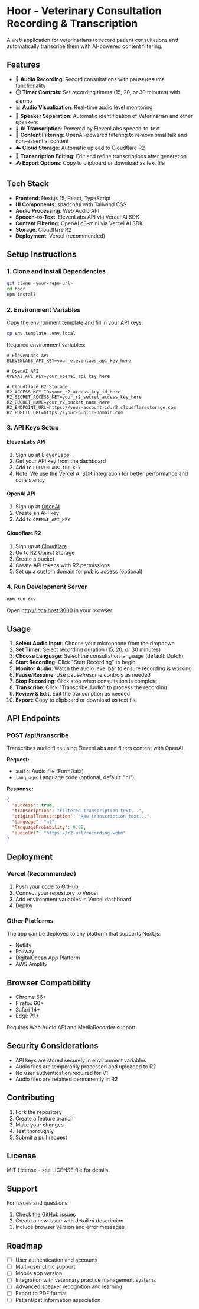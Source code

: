 # Hoor - Veterinary Consultation Recording & Transcription

A web application for veterinarians to record patient consultations and automatically transcribe them with AI-powered content filtering.

## Features

- 🎤 **Audio Recording**: Record consultations with pause/resume functionality
- ⏱️ **Timer Controls**: Set recording timers (15, 20, or 30 minutes) with alarms
- 📊 **Audio Visualization**: Real-time audio level monitoring
- 🎯 **Speaker Separation**: Automatic identification of Veterinarian and other speakers
- 🤖 **AI Transcription**: Powered by ElevenLabs speech-to-text
- 🧹 **Content Filtering**: OpenAI-powered filtering to remove smalltalk and non-essential content
- ☁️ **Cloud Storage**: Automatic upload to Cloudflare R2
- 📝 **Transcription Editing**: Edit and refine transcriptions after generation
- 📤 **Export Options**: Copy to clipboard or download as text file

## Tech Stack

- **Frontend**: Next.js 15, React, TypeScript
- **UI Components**: shadcn/ui with Tailwind CSS
- **Audio Processing**: Web Audio API
- **Speech-to-Text**: ElevenLabs API via Vercel AI SDK
- **Content Filtering**: OpenAI o3-mini via Vercel AI SDK
- **Storage**: Cloudflare R2
- **Deployment**: Vercel (recommended)

## Setup Instructions

### 1. Clone and Install Dependencies

```bash
git clone <your-repo-url>
cd hoor
npm install
```

### 2. Environment Variables

Copy the environment template and fill in your API keys:

```bash
cp env.template .env.local
```

Required environment variables:

```env
# ElevenLabs API
ELEVENLABS_API_KEY=your_elevenlabs_api_key_here

# OpenAI API
OPENAI_API_KEY=your_openai_api_key_here

# Cloudflare R2 Storage
R2_ACCESS_KEY_ID=your_r2_access_key_id_here
R2_SECRET_ACCESS_KEY=your_r2_secret_access_key_here
R2_BUCKET_NAME=your_r2_bucket_name_here
R2_ENDPOINT_URL=https://your-account-id.r2.cloudflarestorage.com
R2_PUBLIC_URL=https://your-public-domain.com
```

### 3. API Keys Setup

#### ElevenLabs API

1. Sign up at [ElevenLabs](https://elevenlabs.io)
2. Get your API key from the dashboard
3. Add to `ELEVENLABS_API_KEY`
4. Note: We use the Vercel AI SDK integration for better performance and consistency

#### OpenAI API

1. Sign up at [OpenAI](https://platform.openai.com)
2. Create an API key
3. Add to `OPENAI_API_KEY`

#### Cloudflare R2

1. Sign up at [Cloudflare](https://cloudflare.com)
2. Go to R2 Object Storage
3. Create a bucket
4. Create API tokens with R2 permissions
5. Set up a custom domain for public access (optional)

### 4. Run Development Server

```bash
npm run dev
```

Open [http://localhost:3000](http://localhost:3000) in your browser.

## Usage

1. **Select Audio Input**: Choose your microphone from the dropdown
2. **Set Timer**: Select recording duration (15, 20, or 30 minutes)
3. **Choose Language**: Select the consultation language (default: Dutch)
4. **Start Recording**: Click "Start Recording" to begin
5. **Monitor Audio**: Watch the audio level bar to ensure recording is working
6. **Pause/Resume**: Use pause/resume controls as needed
7. **Stop Recording**: Click stop when consultation is complete
8. **Transcribe**: Click "Transcribe Audio" to process the recording
9. **Review & Edit**: Edit the transcription as needed
10. **Export**: Copy to clipboard or download as text file

## API Endpoints

### POST /api/transcribe

Transcribes audio files using ElevenLabs and filters content with OpenAI.

**Request:**

- `audio`: Audio file (FormData)
- `language`: Language code (optional, default: "nl")

**Response:**

```json
{
  "success": true,
  "transcription": "Filtered transcription text...",
  "originalTranscription": "Raw transcription text...",
  "language": "nl",
  "languageProbability": 0.98,
  "audioUrl": "https://r2-url/recording.webm"
}
```

## Deployment

### Vercel (Recommended)

1. Push your code to GitHub
2. Connect your repository to Vercel
3. Add environment variables in Vercel dashboard
4. Deploy

### Other Platforms

The app can be deployed to any platform that supports Next.js:

- Netlify
- Railway
- DigitalOcean App Platform
- AWS Amplify

## Browser Compatibility

- Chrome 66+
- Firefox 60+
- Safari 14+
- Edge 79+

Requires Web Audio API and MediaRecorder support.

## Security Considerations

- API keys are stored securely in environment variables
- Audio files are temporarily processed and uploaded to R2
- No user authentication required for V1
- Audio files are retained permanently in R2

## Contributing

1. Fork the repository
2. Create a feature branch
3. Make your changes
4. Test thoroughly
5. Submit a pull request

## License

MIT License - see LICENSE file for details.

## Support

For issues and questions:

1. Check the GitHub issues
2. Create a new issue with detailed description
3. Include browser version and error messages

## Roadmap

- [ ] User authentication and accounts
- [ ] Multi-user clinic support
- [ ] Mobile app version
- [ ] Integration with veterinary practice management systems
- [ ] Advanced speaker recognition and learning
- [ ] Export to PDF format
- [ ] Patient/pet information association
